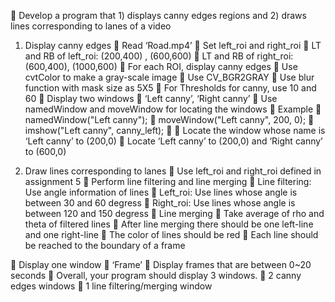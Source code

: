  Develop a program that 1) displays canny edges regions and 2) draws
lines corresponding to lanes of a video
1) Display canny edges
 Read ‘Road.mp4’
 Set left_roi and right_roi
 LT and RB of left_roi: (200,400) , (600,600)
 LT and RB of right_roi: (600,400), (1000,600)
 For each ROI, display canny edges
 Use cvtColor to make a gray-scale image
 Use CV_BGR2GRAY
 Use blur function with mask size as 5X5
 For Thresholds for canny, use 10 and 60
 Display two windows
 ‘Left canny’, ‘Right canny’
 Use namedWindow and moveWindow for locating the windows
 Example
 namedWindow("Left canny");
 moveWindow("Left canny", 200, 0);
 imshow("Left canny", canny_left);
  Locate the window whose name is ‘Left canny’ to (200,0)
 Locate ‘Left canny’ to (200,0) and ‘Right canny’ to (600,0)

3) Draw lines corresponding to lanes
 Use left_roi and right_roi defined in assignment 5
 Perform line filtering and line merging
 Line filtering: Use angle information of lines
 Left_roi: Use lines whose angle is between 30 and 60 degress
 Right_roi: Use lines whose angle is between 120 and 150 degress
 Line merging
 Take average of rho and theta of filtered lines
 After line merging there should be one left-line and one right-line
 The color of lines should be red
 Each line should be reached to the boundary of a frame

 Display one window
 ‘Frame’
 Display frames that are between 0~20 seconds
 Overall, your program should display 3 windows.
 2 canny edges windows
 1 line filtering/merging window
